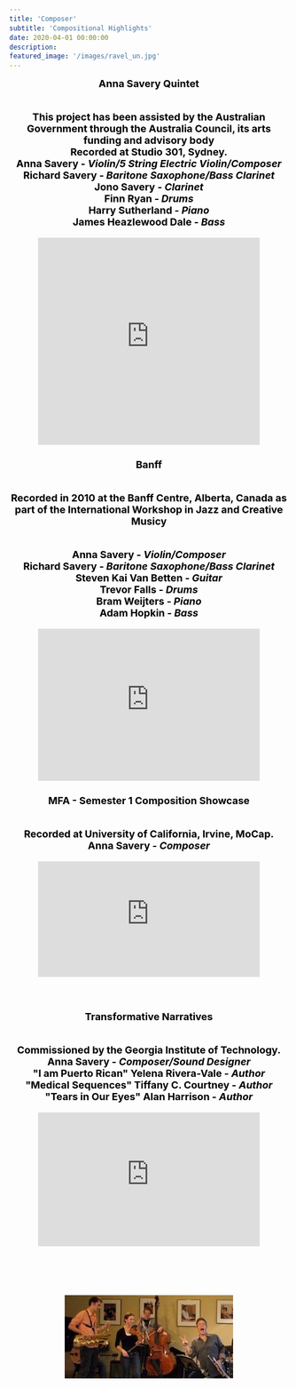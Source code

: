 ```yaml
---
title: 'Composer'
subtitle: 'Compositional Highlights'
date: 2020-04-01 00:00:00
description:
featured_image: '/images/ravel_un.jpg'
---
```


<!-- ![](/images/ravel_un.jpg) -->

<!--missing 1) Ariadna Ravel unraveled 2) Kamo Grideche, GAtech podcasts-->

<center><b><font size="+1"><font style="color:black">
Anna Savery Quintet
<p><br>
This project has been assisted by the Australian Government through the Australia Council, its arts funding and advisory body<br>
 Recorded at Studio 301, Sydney.
 <br>Anna Savery - <i>Violin/5 String Electric Violin/Composer<br></i>
 Richard Savery - <i>Baritone Saxophone/Bass Clarinet<br></i>
 Jono Savery - <i>Clarinet<br></i>
  Finn Ryan - <i>Drums<br></i>
	Harry Sutherland - <i>Piano<br></i>
	James Heazlewood Dale - <i>Bass<br></i>

 <center>
<center>
<iframe style="border: 0; width: 400px; height: 373px;" src="https://bandcamp.com/EmbeddedPlayer/album=3422123173/size=large/bgcol=ffffff/linkcol=0687f5/artwork=small/transparent=true/" seamless><a href="https://annaosavery.bandcamp.com/album/anna-savery-quintet">Anna Savery Quintet by Anna Savery</a></iframe></center><br>

<center><b><font size="+1"><font style="color:black">
Banff
<p><br>
Recorded in 2010 at the Banff Centre, Alberta, Canada as part of the International Workshop in Jazz and Creative Musicy<br>

 <br>Anna Savery - <i>Violin/Composer<br></i>
 Richard Savery - <i>Baritone Saxophone/Bass Clarinet<br></i>
 Steven Kai Van Betten - <i>Guitar<br></i>
  Trevor Falls - <i>Drums<br></i>
	Bram Weijters - <i>Piano<br></i>
	Adam Hopkin - <i>Bass<br></i>

<center>
<iframe style="border: 0; width: 400px; height: 274px;" src="https://bandcamp.com/EmbeddedPlayer/album=1312800934/size=large/bgcol=ffffff/linkcol=0687f5/artwork=small/transparent=true/" seamless><a href="https://annaosavery.bandcamp.com/album/banff">Banff by Anna okunev</a></iframe></center><br>

<center><b><font size="+1"><font style="color:black">
MFA - Semester 1 Composition Showcase
<p><br>
 Recorded at University of California, Irvine, MoCap.
 <br>Anna Savery - <i>Composer<br></i>
 <center>

<center>
<iframe style="border: 0; width: 400px; height: 208px;" src="https://bandcamp.com/EmbeddedPlayer/album=649104161/size=large/bgcol=ffffff/linkcol=0687f5/artwork=small/transparent=true/" seamless><a href="https://annaosavery.bandcamp.com/album/creative-practices">Creative Practices by AnnaSavery</a></iframe></center>

<br><center><b><font size="+1"><font style="color:black">
Transformative Narratives
<p><br>
 Commissioned by the Georgia Institute of Technology.
 <br>Anna Savery - <i>Composer/Sound Designer<br></i>
 "I am Puerto Rican" Yelena Rivera-Vale - <i>Author<br></i>
 "Medical Sequences" Tiffany C. Courtney - <i>Author<br></i>
 "Tears in Our Eyes" Alan Harrison - <i>Author<br></i>

 <center>

<center>
<iframe style="border: 0; width: 400px; height: 241px;" src="https://bandcamp.com/EmbeddedPlayer/album=1359461939/size=large/bgcol=ffffff/linkcol=0687f5/artwork=small/transparent=true/" seamless><a href="https://annaosavery.bandcamp.com/album/transformative-narratives">Transformative Narratives by AnnaSavery</a></iframe>
</center>
<br><br><br><br>
<img src="/images/dave_douglas.jpg">
